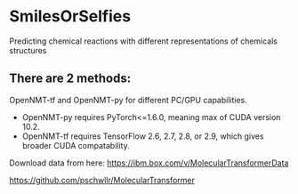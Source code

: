 # SmilesOrSelfies
Predicting chemical reactions with different representations of chemicals structures


## There are 2 methods:
OpenNMT-tf and OpenNMT-py for different PC/GPU capabilities. 
* OpenNMT-py requires PyTorch<=1.6.0, meaning max of CUDA version 10.2.
* OpenNMT-tf requires TensorFlow 2.6, 2.7, 2.8, or 2.9, which gives broader CUDA compatability.



Download data from here: https://ibm.box.com/v/MolecularTransformerData




https://github.com/pschwllr/MolecularTransformer
